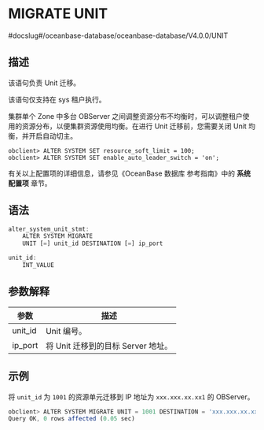 MIGRATE UNIT 
=================================
#docslug#/oceanbase-database/oceanbase-database/V4.0.0/UNIT


描述 
-----------------------

该语句负责 Unit 迁移。

该语句仅支持在 sys 租户执行。

集群单个 Zone 中多台 OBServer 之间调整资源分布不均衡时，可以调整租户使用的资源分布，以便集群资源使用均衡。在进行 Unit 迁移前，您需要关闭 Unit 均衡，并开启自动切主。

```unknow
obclient> ALTER SYSTEM SET resource_soft_limit = 100;
obclient> ALTER SYSTEM SET enable_auto_leader_switch = 'on';
```



有关以上配置项的详细信息，请参见《OceanBase 数据库 参考指南》中的 **系统配置项** 章节。

语法 
-----------------------

```javascript
alter_system_unit_stmt:
    ALTER SYSTEM MIGRATE
    UNIT [=] unit_id DESTINATION [=] ip_port

unit_id:
    INT_VALUE
```



参数解释 
-------------------------



| **参数**  |          **描述**          |
|---------|--------------------------|
| unit_id | Unit 编号。                 |
| ip_port | 将 Unit 迁移到的目标 Server 地址。 |



示例 
-----------------------

将 `unit_id` 为 `1001` 的资源单元迁移到 IP 地址为 `xxx.xxx.xx.xx1` 的 OBServer。

```javascript
obclient> ALTER SYSTEM MIGRATE UNIT = 1001 DESTINATION = 'xxx.xxx.xx.xx1:xxxx';
Query OK, 0 rows affected (0.05 sec)
```


